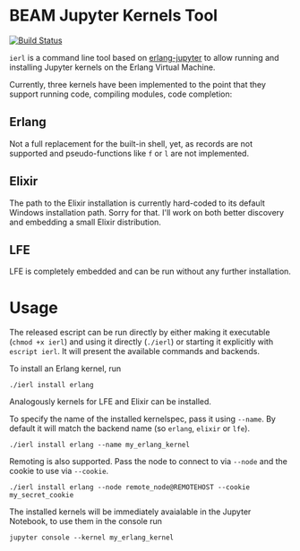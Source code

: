 # BEAM Jupyter Kernels Tool

[![Build Status](https://travis-ci.org/filmor/ierl.svg?branch=master)](https://travis-ci.org/filmor/ierl)

`ierl` is a command line tool based on [erlang-jupyter](https://github.com/filmor/erlang-jupyter) to allow running and installing
Jupyter kernels on the Erlang Virtual Machine.

Currently, three kernels have been implemented to the point that they support running code, compiling modules, code completion:

## Erlang

Not a full replacement for the built-in shell, yet, as records are not supported and pseudo-functions like `f` or `l` are not implemented.

## Elixir

The path to the Elixir installation is currently hard-coded to its default Windows installation path. Sorry for that. I'll work on
both better discovery and embedding a small Elixir distribution.

## LFE

LFE is completely embedded and can be run without any further installation.


# Usage

The released escript can be run directly by either making it executable (`chmod +x ierl`) and using it directly (`./ierl`) or starting
it explicitly with `escript ierl`. It will present the available commands and backends.

To install an Erlang kernel, run

    ./ierl install erlang

Analogously kernels for LFE and Elixir can be installed.

To specify the name of the installed kernelspec, pass it using `--name`. By default it will match the backend name (so `erlang`,
`elixir` or `lfe`).

    ./ierl install erlang --name my_erlang_kernel
    
Remoting is also supported. Pass the node to connect to via `--node` and the cookie to use via `--cookie`.

    ./ierl install erlang --node remote_node@REMOTEHOST --cookie my_secret_cookie

The installed kernels will be immediately avaialable in the Jupyter Notebook, to use them in the console run

    jupyter console --kernel my_erlang_kernel
